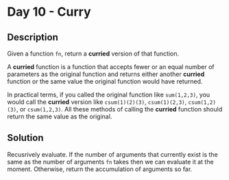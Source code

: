 # Day 10 - Curry
## Description
Given a function `fn`, return a **curried** version of that function.

A **curried** function is a function that accepts fewer or an equal number of parameters as the original function and returns either another **curried** function or the same value the original function would have returned.

In practical terms, if you called the original function like `sum(1,2,3)`, you would call the **curried** version like `csum(1)(2)(3)`, `csum(1)(2,3)`, `csum(1,2)(3)`, or `csum(1,2,3)`. All these methods of calling the **curried** function should return the same value as the original.

## Solution
Recusrively evaluate. If the number of arguments that currently exist is the same as the number of arguments `fn` takes then we can evaluate it at the moment. Otherwise, return the accumulation of arguments so far.